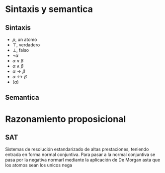 # Sintaxis y semantica
## Sintaxis
- $p$, un atomo
- $\top$, verdadero
- $\bot$, falso
- $¬\alpha$
- $\alpha\vee\beta$
- $\alpha\wedge\beta$
- $\alpha\rightarrow\beta$
- $\alpha\leftrightarrow\beta$
- $(\alpha)$

## Semantica
# Razonamiento proposicional
## SAT
Sistemas de resolución estandarizado de altas prestaciones, teniendo entrada en forma normal conjuntiva.
Para pasar a la normal conjuntiva se pasa por la negativa normarl mediante la aplicación de De Morgan asta que los atomos sean los unicos nega